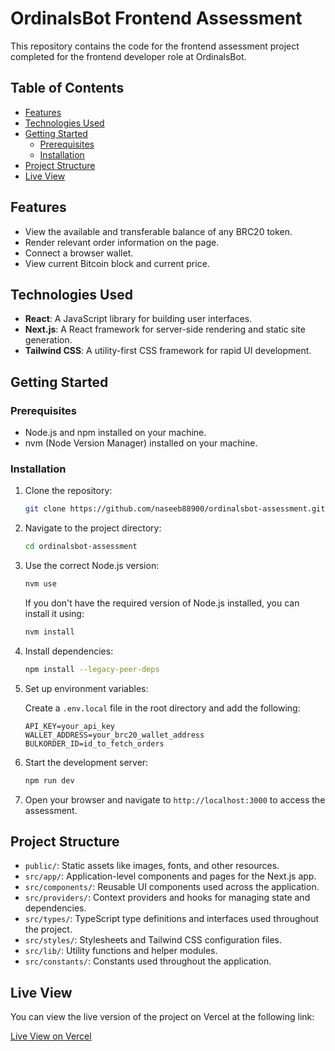 # OrdinalsBot Frontend Assessment

This repository contains the code for the frontend assessment project completed for the frontend developer role at OrdinalsBot.

## Table of Contents

- [Features](#features)
- [Technologies Used](#technologies-used)
- [Getting Started](#getting-started)
  - [Prerequisites](#prerequisites)
  - [Installation](#installation)
- [Project Structure](#project-structure)
- [Live View](#live-view)

## Features

- View the available and transferable balance of any BRC20 token.
- Render relevant order information on the page.
- Connect a browser wallet.
- View current Bitcoin block and current price.

## Technologies Used

- **React**: A JavaScript library for building user interfaces.
- **Next.js**: A React framework for server-side rendering and static site generation.
- **Tailwind CSS**: A utility-first CSS framework for rapid UI development.

## Getting Started

### Prerequisites

- Node.js and npm installed on your machine.
- nvm (Node Version Manager) installed on your machine.

### Installation

1. Clone the repository:

    ```bash
    git clone https://github.com/naseeb88900/ordinalsbot-assessment.git
    ```

2. Navigate to the project directory:

    ```bash
    cd ordinalsbot-assessment
    ```

3. Use the correct Node.js version:

    ```bash
    nvm use
    ```

    If you don't have the required version of Node.js installed, you can install it using:

    ```bash
    nvm install
    ```

4. Install dependencies:

    ```bash
    npm install --legacy-peer-deps
    ```

5. Set up environment variables:

    Create a `.env.local` file in the root directory and add the following:

    ```env
    API_KEY=your_api_key
    WALLET_ADDRESS=your_brc20_wallet_address
    BULKORDER_ID=id_to_fetch_orders
    ```

6. Start the development server:

    ```bash
    npm run dev
    ```

7. Open your browser and navigate to `http://localhost:3000` to access the assessment.

## Project Structure

- `public/`: Static assets like images, fonts, and other resources.
- `src/app/`: Application-level components and pages for the Next.js app.
- `src/components/`: Reusable UI components used across the application.
- `src/providers/`: Context providers and hooks for managing state and dependencies.
- `src/types/`: TypeScript type definitions and interfaces used throughout the project.
- `src/styles/`: Stylesheets and Tailwind CSS configuration files.
- `src/lib/`: Utility functions and helper modules.
- `src/constants/`: Constants used throughout the application.

## Live View

You can view the live version of the project on Vercel at the following link:

[Live View on Vercel](https://ordinalsbot-assessment.vercel.app)
